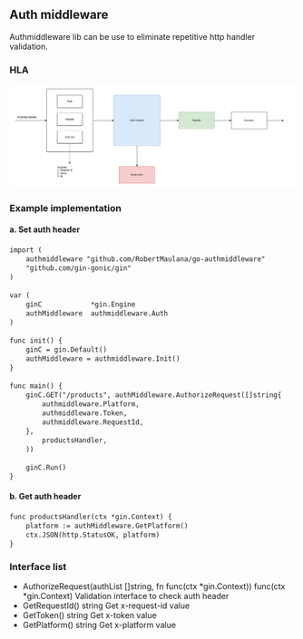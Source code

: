 ## Auth middleware
Authmiddleware lib can be use to eliminate repetitive http handler validation.

### HLA
![authmiddleware](reusable-module-hla.png)

### Example implementation

#### a. Set auth header  
```
import (
    authmiddleware "github.com/RobertMaulana/go-authmiddleware"
    "github.com/gin-gonic/gin"
)

var (
    ginC            *gin.Engine
    authMiddleware  authmiddleware.Auth
)

func init() {
    ginC = gin.Default()
    authMiddleware = authmiddleware.Init()
}

func main() {
    ginC.GET("/products", authMiddleware.AuthorizeRequest([]string{
	    authmiddleware.Platform,
	    authmiddleware.Token,
	    authmiddleware.RequestId,
    },
	    productsHandler,
    ))
    
    ginC.Run()
}

```
#### b. Get auth header 
```
func productsHandler(ctx *gin.Context) {
	platform := authMiddleware.GetPlatform()
    ctx.JSON(http.StatusOK, platform)
}
```

### Interface list
* AuthorizeRequest(authList []string, fn func(ctx *gin.Context)) func(ctx *gin.Context)
    Validation interface to check auth header
* GetRequestId() string
    Get x-request-id value
* GetToken() string
    Get x-token value
* GetPlatform() string
    Get x-platform value


